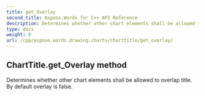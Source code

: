 ```yaml
---
title: get_Overlay
second_title: Aspose.Words for C++ API Reference
description: Determines whether other chart elements shall be allowed to overlap title. By default overlay is false. 
type: docs
weight: 0
url: /cpp/aspose.words.drawing.charts/charttitle/get_overlay/
---
```

## ChartTitle.get_Overlay method


Determines whether other chart elements shall be allowed to overlap title. By default overlay is false. 


